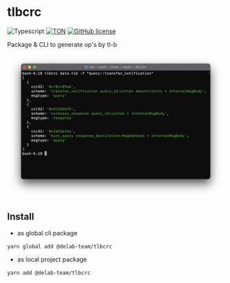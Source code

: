 # tlbcrc

![Typescript](https://img.shields.io/badge/TypeScript-007ACC?style=for-the-badge&logo=typescript&logoColor=white)
[![TON](https://img.shields.io/badge/based%20on-The%20Open%20Network-blue?style=for-the-badge)](https://ton.org/)
[![GitHub license](https://img.shields.io/github/license/delab-team/tlbcrc?style=for-the-badge)](https://github.com/delab-team/tlbcrc/blob/main/LICENSE)

Package & CLI to generate op's by tl-b

![example](./img/example.png)

## Install

- as global cli package
```
yarn global add @delab-team/tlbcrc
```

- as local project package
```
yarn add @delab-team/tlbcrc
```
